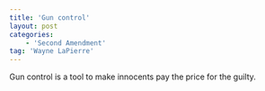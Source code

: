 ```yaml
---
title: 'Gun control'
layout: post
categories:
    - 'Second Amendment'
tag: 'Wayne LaPierre'
---
```


Gun control is a tool to make innocents pay the price for the guilty.